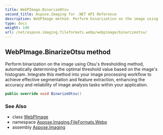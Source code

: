 ```yaml
---
title: WebPImage.BinarizeOtsu
second_title: Aspose.Imaging for .NET API Reference
description: WebPImage method. Perform binarization on the image using Otsus thresholding method automatically determining the optimal threshold value based on the images histogram. Integrate this method into your image processing workflow to achieve effective segmentation and feature extraction enhancing the accuracy and reliability of image analysis tasks within your application
type: docs
weight: 140
url: /net/aspose.imaging.fileformats.webp/webpimage/binarizeotsu/
---
```

## WebPImage.BinarizeOtsu method

Perform binarization on the image using Otsu's thresholding method, automatically determining the optimal threshold value based on the image's histogram. Integrate this method into your image processing workflow to achieve effective segmentation and feature extraction, enhancing the accuracy and reliability of image analysis tasks within your application.

```csharp
public override void BinarizeOtsu()
```

### See Also

* class [WebPImage](../)
* namespace [Aspose.Imaging.FileFormats.Webp](../../webpimage/)
* assembly [Aspose.Imaging](../../../)


